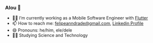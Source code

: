### Alou 👋

- 👨‍💻 I’m currently working as a Mobile Software Engineer with [Flutter](https://github.com/flutter/flutter)
- 📫 How to reach me: felipeanndrade@gmail.com, [Linkedin Profile](https://www.linkedin.com/in/felpsisonfire/)
- 😄 Pronouns: he/him, ele/dele
- 👨‍🔬 Studying Science and Technology
